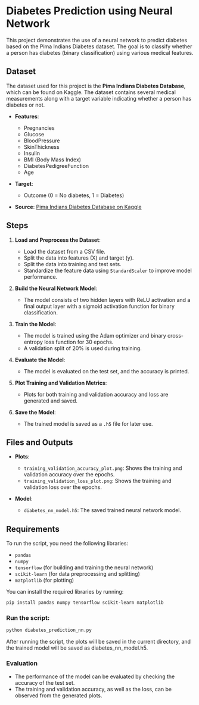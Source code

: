 # Diabetes Prediction using Neural Network

This project demonstrates the use of a neural network to predict diabetes based on the Pima Indians Diabetes dataset. The goal is to classify whether a person has diabetes (binary classification) using various medical features.

## Dataset

The dataset used for this project is the **Pima Indians Diabetes Database**, which can be found on Kaggle. The dataset contains several medical measurements along with a target variable indicating whether a person has diabetes or not.

- **Features**:
  - Pregnancies
  - Glucose
  - BloodPressure
  - SkinThickness
  - Insulin
  - BMI (Body Mass Index)
  - DiabetesPedigreeFunction
  - Age
  
- **Target**:
  - Outcome (0 = No diabetes, 1 = Diabetes)

- **Source**: [Pima Indians Diabetes Database on Kaggle](https://www.kaggle.com/uciml/pima-indians-diabetes-database)

## Steps

1. **Load and Preprocess the Dataset**:
   - Load the dataset from a CSV file.
   - Split the data into features (X) and target (y).
   - Split the data into training and test sets.
   - Standardize the feature data using `StandardScaler` to improve model performance.

2. **Build the Neural Network Model**:
   - The model consists of two hidden layers with ReLU activation and a final output layer with a sigmoid activation function for binary classification.

3. **Train the Model**:
   - The model is trained using the Adam optimizer and binary cross-entropy loss function for 30 epochs.
   - A validation split of 20% is used during training.

4. **Evaluate the Model**:
   - The model is evaluated on the test set, and the accuracy is printed.

5. **Plot Training and Validation Metrics**:
   - Plots for both training and validation accuracy and loss are generated and saved.

6. **Save the Model**:
   - The trained model is saved as a `.h5` file for later use.

## Files and Outputs

- **Plots**:
  - `training_validation_accuracy_plot.png`: Shows the training and validation accuracy over the epochs.
  - `training_validation_loss_plot.png`: Shows the training and validation loss over the epochs.

- **Model**:
  - `diabetes_nn_model.h5`: The saved trained neural network model.

## Requirements

To run the script, you need the following libraries:

- `pandas`
- `numpy`
- `tensorflow` (for building and training the neural network)
- `scikit-learn` (for data preprocessing and splitting)
- `matplotlib` (for plotting)

You can install the required libraries by running:

```bash
pip install pandas numpy tensorflow scikit-learn matplotlib
```




###  Run the script:
```bash
python diabetes_prediction_nn.py
```

After running the script, the plots will be saved in the current directory, and the trained model will be saved as diabetes_nn_model.h5.

### Evaluation
- The performance of the model can be evaluated by checking the accuracy of the test set.
- The training and validation accuracy, as well as the loss, can be observed from the generated plots.


